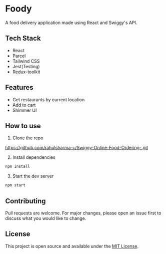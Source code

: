 # Foody

A food delivery application made using React and Swiggy's API.


## Tech Stack

- React
- Parcel
- Tailwind CSS
- Jest(Testing)
- Redux-toolkit

## Features

- Get restaurants by current location
- Add to cart
- Shimmer UI

## How to use

1. Clone the repo

https://github.com/rahulsharma-c/Swiggy-Online-Food-Ordering-.git

2. Install dependencies

```bash
npm install
```

3. Start the dev server

```bash
npm start
```

## Contributing

Pull requests are welcome. For major changes, please open an issue first to discuss what you would like to change.

## License

This project is open source and available under the [MIT License](LICENSE).
